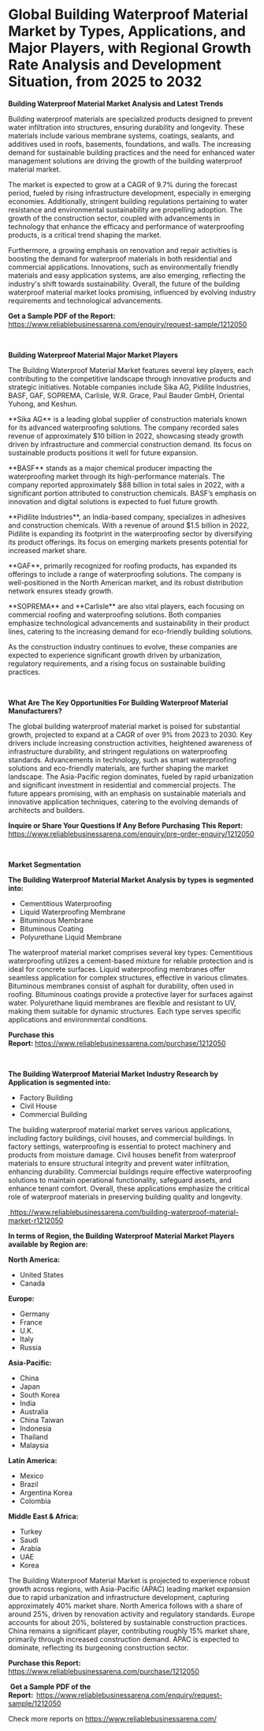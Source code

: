 <p><h1>Global Building Waterproof Material Market by Types, Applications, and Major Players, with Regional Growth Rate Analysis and Development Situation, from 2025 to 2032</h1></p><p><strong>Building Waterproof Material Market Analysis and Latest Trends</strong></p>
<p><p>Building waterproof materials are specialized products designed to prevent water infiltration into structures, ensuring durability and longevity. These materials include various membrane systems, coatings, sealants, and additives used in roofs, basements, foundations, and walls. The increasing demand for sustainable building practices and the need for enhanced water management solutions are driving the growth of the building waterproof material market. </p><p>The market is expected to grow at a CAGR of 9.7% during the forecast period, fueled by rising infrastructure development, especially in emerging economies. Additionally, stringent building regulations pertaining to water resistance and environmental sustainability are propelling adoption. The growth of the construction sector, coupled with advancements in technology that enhance the efficacy and performance of waterproofing products, is a critical trend shaping the market. </p><p>Furthermore, a growing emphasis on renovation and repair activities is boosting the demand for waterproof materials in both residential and commercial applications. Innovations, such as environmentally friendly materials and easy application systems, are also emerging, reflecting the industry's shift towards sustainability. Overall, the future of the building waterproof material market looks promising, influenced by evolving industry requirements and technological advancements.</p></p>
<p><strong>Get a Sample PDF of the Report:&nbsp;</strong> <a href="https://www.reliablebusinessarena.com/enquiry/request-sample/1212050?utm_campaign=3195&utm_medium=2&utm_source=Github&utm_content=ia&utm_term=24032025&utm_id=building-waterproof-material">https://www.reliablebusinessarena.com/enquiry/request-sample/1212050</a></p>
<p>&nbsp;</p>
<p><strong>Building Waterproof Material Major Market Players</strong></p>
<p><p>The Building Waterproof Material Market features several key players, each contributing to the competitive landscape through innovative products and strategic initiatives. Notable companies include Sika AG, Pidilite Industries, BASF, GAF, SOPREMA, Carlisle, W.R. Grace, Paul Bauder GmbH, Oriental Yuhong, and Keshun.</p><p>**Sika AG** is a leading global supplier of construction materials known for its advanced waterproofing solutions. The company recorded sales revenue of approximately $10 billion in 2022, showcasing steady growth driven by infrastructure and commercial construction demand. Its focus on sustainable products positions it well for future expansion.</p><p>**BASF** stands as a major chemical producer impacting the waterproofing market through its high-performance materials. The company reported approximately $88 billion in total sales in 2022, with a significant portion attributed to construction chemicals. BASF’s emphasis on innovation and digital solutions is expected to fuel future growth.</p><p>**Pidilite Industries**, an India-based company, specializes in adhesives and construction chemicals. With a revenue of around $1.5 billion in 2022, Pidilite is expanding its footprint in the waterproofing sector by diversifying its product offerings. Its focus on emerging markets presents potential for increased market share.</p><p>**GAF**, primarily recognized for roofing products, has expanded its offerings to include a range of waterproofing solutions. The company is well-positioned in the North American market, and its robust distribution network ensures steady growth.</p><p>**SOPREMA** and **Carlisle** are also vital players, each focusing on commercial roofing and waterproofing solutions. Both companies emphasize technological advancements and sustainability in their product lines, catering to the increasing demand for eco-friendly building solutions.</p><p>As the construction industry continues to evolve, these companies are expected to experience significant growth driven by urbanization, regulatory requirements, and a rising focus on sustainable building practices.</p></p>
<p>&nbsp;</p>
<p><strong>What Are The Key Opportunities For Building Waterproof Material Manufacturers?</strong></p>
<p><p>The global building waterproof material market is poised for substantial growth, projected to expand at a CAGR of over 9% from 2023 to 2030. Key drivers include increasing construction activities, heightened awareness of infrastructure durability, and stringent regulations on waterproofing standards. Advancements in technology, such as smart waterproofing solutions and eco-friendly materials, are further shaping the market landscape. The Asia-Pacific region dominates, fueled by rapid urbanization and significant investment in residential and commercial projects. The future appears promising, with an emphasis on sustainable materials and innovative application techniques, catering to the evolving demands of architects and builders.</p></p>
<p><strong>Inquire or Share Your Questions If Any Before Purchasing This Report:</strong> <a href="https://www.reliablebusinessarena.com/enquiry/pre-order-enquiry/1212050?utm_campaign=3195&utm_medium=2&utm_source=Github&utm_content=ia&utm_term=24032025&utm_id=building-waterproof-material">https://www.reliablebusinessarena.com/enquiry/pre-order-enquiry/1212050</a></p>
<p>&nbsp;</p>
<p><strong>Market Segmentation</strong></p>
<p><strong>The Building Waterproof Material Market Analysis by types is segmented into:</strong></p>
<p><ul><li>Cementitious Waterproofing</li><li>Liquid Waterproofing Membrane</li><li>Bituminous Membrane</li><li>Bituminous Coating</li><li>Polyurethane Liquid Membrane</li></ul></p>
<p><p>The waterproof material market comprises several key types: Cementitious waterproofing utilizes a cement-based mixture for reliable protection and is ideal for concrete surfaces. Liquid waterproofing membranes offer seamless application for complex structures, effective in various climates. Bituminous membranes consist of asphalt for durability, often used in roofing. Bituminous coatings provide a protective layer for surfaces against water. Polyurethane liquid membranes are flexible and resistant to UV, making them suitable for dynamic structures. Each type serves specific applications and environmental conditions.</p></p>
<p><strong>Purchase this Report:&nbsp;</strong><a href="https://www.reliablebusinessarena.com/purchase/1212050?utm_campaign=3195&utm_medium=2&utm_source=Github&utm_content=ia&utm_term=24032025&utm_id=building-waterproof-material">https://www.reliablebusinessarena.com/purchase/1212050</a></p>
<p>&nbsp;</p>
<p><strong>The Building Waterproof Material Market Industry Research by Application is segmented into:</strong></p>
<p><ul><li>Factory Building</li><li>Civil House</li><li>Commercial Building</li></ul></p>
<p><p>The building waterproof material market serves various applications, including factory buildings, civil houses, and commercial buildings. In factory settings, waterproofing is essential to protect machinery and products from moisture damage. Civil houses benefit from waterproof materials to ensure structural integrity and prevent water infiltration, enhancing durability. Commercial buildings require effective waterproofing solutions to maintain operational functionality, safeguard assets, and enhance tenant comfort. Overall, these applications emphasize the critical role of waterproof materials in preserving building quality and longevity.</p></p>
<p><a href="https://www.reliablebusinessarena.com/building-waterproof-material-market-r1212050?utm_campaign=3195&utm_medium=2&utm_source=Github&utm_content=ia&utm_term=24032025&utm_id=building-waterproof-material">&nbsp;https://www.reliablebusinessarena.com/building-waterproof-material-market-r1212050</a></p>
<p><strong>In terms of Region, the Building Waterproof Material Market Players available by Region are:</strong></p>
<p>
    <p> <strong> North America: </strong>
        <ul>
            <li>United States</li>
            <li>Canada</li>
        </ul>
        </p> 
    <p> <strong> Europe: </strong>
        <ul>
            <li>Germany</li>
            <li>France</li>
            <li>U.K.</li>
            <li>Italy</li>
            <li>Russia</li>
        </ul>
        </p> 
    <p> <strong> Asia-Pacific: </strong>
        <ul>
            <li>China</li>
            <li>Japan</li>
            <li>South Korea</li>
            <li>India</li>
            <li>Australia</li>
            <li>China Taiwan</li>
            <li>Indonesia</li>
            <li>Thailand</li>
            <li>Malaysia</li>
        </ul>
        </p> 
    <p> <strong> Latin America: </strong>
        <ul>
            <li>Mexico</li>
            <li>Brazil</li>
            <li>Argentina Korea</li>
            <li>Colombia</li>
        </ul>
        </p> 
    <p> <strong> Middle East & Africa: </strong>
        <ul>
            <li>Turkey</li>
            <li>Saudi</li>
            <li>Arabia</li>
            <li>UAE</li>
            <li>Korea</li>
        </ul>
    </p>
    </p>
<p><p>The Building Waterproof Material Market is projected to experience robust growth across regions, with Asia-Pacific (APAC) leading market expansion due to rapid urbanization and infrastructure development, capturing approximately 40% market share. North America follows with a share of around 25%, driven by renovation activity and regulatory standards. Europe accounts for about 20%, bolstered by sustainable construction practices. China remains a significant player, contributing roughly 15% market share, primarily through increased construction demand. APAC is expected to dominate, reflecting its burgeoning construction sector.</p></p>
<p><strong>Purchase this Report: </strong><a href="https://www.reliablebusinessarena.com/purchase/1212050?utm_campaign=3195&utm_medium=2&utm_source=Github&utm_content=ia&utm_term=24032025&utm_id=building-waterproof-material">https://www.reliablebusinessarena.com/purchase/1212050</a></p>
<p>&nbsp;<strong>Get a Sample PDF of the Report:&nbsp;&nbsp;</strong><a href="https://www.reliablebusinessarena.com/enquiry/request-sample/1212050?utm_campaign=3195&utm_medium=2&utm_source=Github&utm_content=ia&utm_term=24032025&utm_id=building-waterproof-material">https://www.reliablebusinessarena.com/enquiry/request-sample/1212050</a></p>
<p><strong></strong></p>
<p>Check more reports on <a href="https://www.reliablebusinessarena.com/?utm_campaign=3195&utm_medium=2&utm_source=Github&utm_content=ia&utm_term=24032025&utm_id=building-waterproof-material">https://www.reliablebusinessarena.com/</a></p>